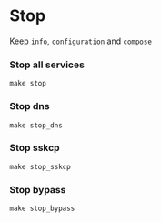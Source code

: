 # Stop

Keep `info`, `configuration` and `compose` 

### Stop all services
```
make stop
```

### Stop dns
```
make stop_dns 
```

### Stop sskcp
```
make stop_sskcp 
```

### Stop bypass
```
make stop_bypass 
```

